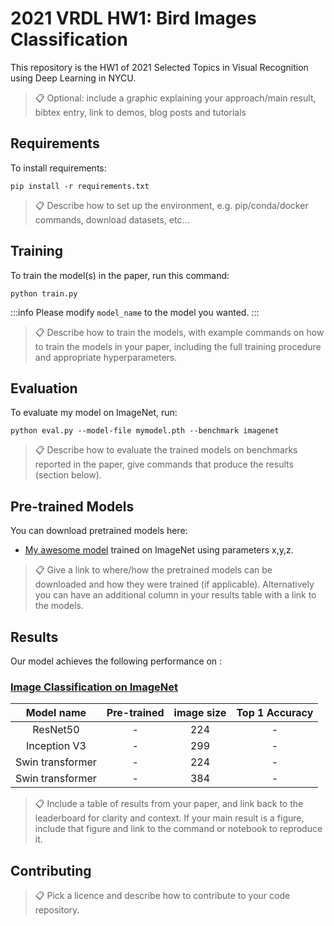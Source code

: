 # 2021 VRDL HW1: Bird Images Classification

This repository is the HW1 of 2021 Selected Topics in Visual Recognition using Deep Learning in NYCU.

>📋  Optional: include a graphic explaining your approach/main result, bibtex entry, link to demos, blog posts and tutorials

## Requirements

To install requirements:

```setup
pip install -r requirements.txt
```

>📋  Describe how to set up the environment, e.g. pip/conda/docker commands, download datasets, etc...

## Training

To train the model(s) in the paper, run this command:

```train
python train.py
```

:::info
Please modify `model_name` to the model you wanted.
:::

>📋  Describe how to train the models, with example commands on how to train the models in your paper, including the full training procedure and appropriate hyperparameters.

## Evaluation

To evaluate my model on ImageNet, run:

```eval
python eval.py --model-file mymodel.pth --benchmark imagenet
```

>📋  Describe how to evaluate the trained models on benchmarks reported in the paper, give commands that produce the results (section below).

## Pre-trained Models

You can download pretrained models here:

- [My awesome model](https://drive.google.com/mymodel.pth) trained on ImageNet using parameters x,y,z. 

>📋  Give a link to where/how the pretrained models can be downloaded and how they were trained (if applicable).  Alternatively you can have an additional column in your results table with a link to the models.

## Results

Our model achieves the following performance on :

### [Image Classification on ImageNet](https://paperswithcode.com/sota/image-classification-on-imagenet)

|    Model name    | Pre-trained | image size | Top 1 Accuracy |
| :--------------: | :---------: | :--------: | :------------: |
|     ResNet50     |      -      |    224     |       -        |
|   Inception V3   |      -      |    299     |       -        |
| Swin transformer |      -      |    224     |       -        |
| Swin transformer |      -      |    384     |       -        |

>📋  Include a table of results from your paper, and link back to the leaderboard for clarity and context. If your main result is a figure, include that figure and link to the command or notebook to reproduce it.

## Contributing

>📋  Pick a licence and describe how to contribute to your code repository.
